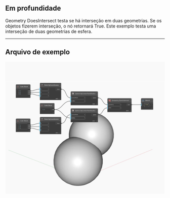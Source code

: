 ## Em profundidade
Geometry DoesIntersect testa se há interseção em duas geometrias. Se os objetos fizerem interseção, o nó retornará True. Este exemplo testa uma interseção de duas geometrias de esfera.
___
## Arquivo de exemplo

![DoesIntersect](./Autodesk.DesignScript.Geometry.Geometry.DoesIntersect_img.jpg)

